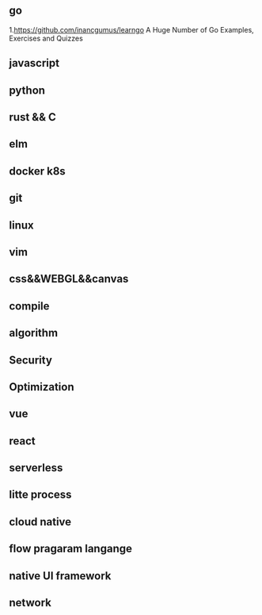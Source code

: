 ## go ##
1.https://github.com/inancgumus/learngo A Huge Number of Go Examples, Exercises and Quizzes

## javascript ##

## python ##

## rust && C ##

## elm ##

## docker k8s ##

## git ##

## linux ##

## vim ##

## css&&WEBGL&&canvas ##

## compile ##

## algorithm ##

## Security ##

## Optimization ##

## vue ##

## react ##

## serverless ##

## litte process ##

## cloud native ##

## flow pragaram langange ##

## native UI framework ##

## network ##

